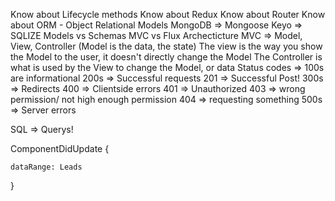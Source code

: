 Know about Lifecycle methods
Know about Redux
Know about Router
Know about ORM - Object Relational Models
MongoDB => Mongoose
Keyo => SQLIZE
Models vs Schemas
MVC vs Flux Archecticture
MVC => Model, View, Controller (Model is the data, the state)
The view is the way you show the Model to the user, it doesn't directly change the Model
The Controller is what is used by the View to change the Model, or data
Status codes =>
100s are informational
200s => Successful requests
201 => Successful Post!
300s => Redirects
400 => Clientside errors
401 => Unauthorized
403 => wrong permission/ not high enough permission
404 => requesting something
500s => Server errors

SQL => Querys!

ComponentDidUpdate {

    dataRange: Leads

}
